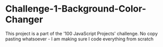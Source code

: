# Challenge-1-Background-Color-Changer
This project is a part of the '100 JavaScript Projects' challenge. No copy pasting whatsoever - I am making sure I code everything from scratch
